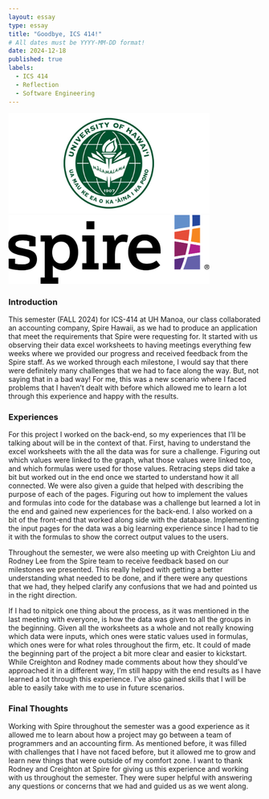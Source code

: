 ```yaml
---
layout: essay
type: essay
title: "Goodbye, ICS 414!"
# All dates must be YYYY-MM-DD format!
date: 2024-12-18
published: true
labels:
  - ICS 414
  - Reflection
  - Software Engineering
---
```


<img style="width: 400px" class="rounded mx-auto d-block" src="../img/uh.jpg"><img style="width: 400px" class="rounded mx-auto d-block" src="../img/spire.png">

### Introduction
This semester (FALL 2024) for ICS-414 at UH Manoa, our class collaborated an accounting company, Spire Hawaii,  as we had to produce an application that meet the requirements that Spire were requesting for. It started with us observing their data excel worksheets to having meetings everything few weeks where we provided our progress and received feedback from the Spire staff. As we worked through each milestone, I would say that there were definitely many challenges that we had to face along the way. But, not saying that in a bad way! For me, this was a new scenario where I faced problems that I haven’t dealt with before which allowed me to learn a lot through this experience and happy with the results.

### Experiences
For this project I worked on the back-end, so my experiences that I’ll be talking about will be in the context of that. First, having to understand the excel worksheets with the all the data was for sure a challenge. Figuring out which values were linked to the graph, what those values were linked too, and which formulas were used for those values. Retracing steps did take a bit but worked out in the end once we started to understand how it all connected. We were also given a guide that helped with describing the purpose of each of the pages. Figuring out how to implement the values and formulas into code for the database was a challenge but learned a lot in the end and gained new experiences for the back-end. I also worked on a bit of the front-end that worked along side with the database. Implementing the input pages for the data was a big learning experience since I had to tie it with the formulas to show the correct output values to the users. 

Throughout the semester, we were also meeting up with Creighton Liu and Rodney Lee from the Spire team to receive feedback based on our milestones we presented. This really helped with getting a better understanding what needed to be done, and if there were any questions that we had, they helped clarify any confusions that we had and pointed us in the right direction. 

If I had to nitpick one thing about the process, as it was mentioned in the last meeting with everyone, is how the data was given to all the groups in the beginning. Given all the worksheets as a whole and not really knowing which data were inputs, which ones were static values used in formulas, which ones were for what roles throughout the firm, etc. It could of made the beginning part of the project a bit more clear and easier to kickstart. While Creighton and Rodney made comments about how they should’ve approached it in a different way, I’m still happy with the end results as I have learned a lot through this experience. I’ve also gained skills that I will be able to easily take with me to use in future scenarios.  

### Final Thoughts
Working with Spire throughout the semester was a good experience as it allowed me to learn about how a project may go between a team of programmers and an accounting firm. As mentioned before, it was filled with challenges that I have not faced before, but it allowed me to grow and learn new things that were outside of my comfort zone. I want to thank Rodney and Creighton at Spire for giving us this experience and working with us throughout the semester. They were super helpful with answering any questions or concerns that we had and guided us as we went along.

